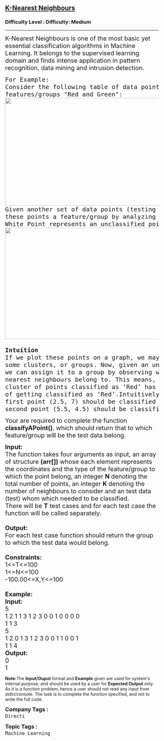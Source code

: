 <h2><a href="https://www.geeksforgeeks.org/problems/k-nearest-neighbours/1?page=4&difficulty=Medium&status=unsolved,attempted&sortBy=accuracy">K-Nearest Neighbours</a></h2><h3>Difficulty Level : Difficulty: Medium</h3><hr><div class="problems_problem_content__Xm_eO"><p><span style="font-size:20px">K-Nearest Neighbours is one of the most basic yet essential classification algorithms in Machine Learning. It belongs to the supervised learning domain and finds intense application in pattern recognition, data mining and intrusion detection.</span></p>

<pre><span style="font-size:20px">For Example:
Consider the following table of data points containing two 
features/groups "Red and Green":
<img alt="" src="https://contribute.geeksforgeeks.org/wp-content/uploads/graph1-8.png" style="height:351px; width:608px">
Given another set of data points (testing data), allocate 
these points a feature/group by analyzing the training set.
White Point represents an unclassified point
<img alt="" src="https://contribute.geeksforgeeks.org/wp-content/uploads/graph2-2.png" style="height:363px; width:643px">

<strong>Intuition</strong>
If we plot these points on a graph, we may be able to locate 
some clusters, or groups. Now, given an unclassified point, 
we can assign it to a group by observing what group its 
nearest neighbours belong to. This means, a point close to a 
cluster of points classified as ‘Red’ has a higher probability
of getting classified as ‘Red’.Intuitively, we can see that the
first point (2.5, 7) should be classified as ‘Green’ and the 
second point (5.5, 4.5) should be classified as ‘Red’.
</span></pre>

<p><span style="font-size:20px">Your are required&nbsp;to complete the function <strong>classifyAPoint()</strong>, which should return that to which feature/group will be the test data&nbsp;belong.</span></p>

<p><span style="font-size:20px"><strong>Input:</strong><br>
The function takes four&nbsp;arguments as input, an array of structure <strong>(arr[])</strong> whose each element represents the coordinates and the type of the feature/group to which the point belong, an integer <strong>N </strong>denoting the total number of points, an integer <strong>K </strong>denoting the number of neighbours to consider and an test data (test) whom which needed to be classified.<br>
There will be <strong>T</strong> test cases and for each test case the function will be called separately.&nbsp;&nbsp;<br>
<br>
<strong>Output:</strong><br>
For each test case function should return the group to which the test data would belong.<br>
<br>
<strong>Constraints:</strong><br>
1&lt;=T&lt;=100<br>
1&lt;=N&lt;=100<br>
-100.00&lt;=X,Y&lt;=100<br>
<br>
<strong>Example:<br>
Input:</strong><br>
5<br>
1 2 1 1 3 1 2 3 0 0 1 0 0 0 0<br>
1 1 3<br>
5<br>
1 2 0 1 3 1 2 3 0 0 1 1 0 0 1&nbsp;<br>
1 1 4<br>
<strong>Output:</strong><br>
0<br>
1</span></p>

<p><strong>Note:</strong>The <strong>Input/Ouput</strong> format and <strong>Example</strong> given are used for system's internal purpose, and should be used by a user for <strong>Expected Output</strong> only. As it is a function problem, hence a user should not read any input from stdin/console. The task is to complete the function specified, and not to write the full code.</p>
</div><p><span style=font-size:18px><strong>Company Tags : </strong><br><code>Directi</code>&nbsp;<br><p><span style=font-size:18px><strong>Topic Tags : </strong><br><code>Machine Learning</code>&nbsp;